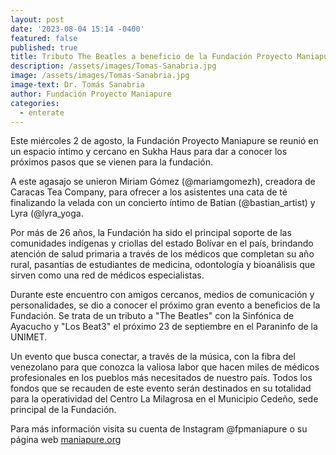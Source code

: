 ```yaml
---
layout: post
date: '2023-08-04 15:14 -0400'
featured: false
published: true
title: Tributo The Beatles a beneficio de la Fundación Proyecto Maniapure
description: /assets/images/Tomas-Sanabria.jpg
image: /assets/images/Tomas-Sanabria.jpg
image-text: Dr. Tomás Sanabria
author: Fundación Proyecto Maniapure
categories:
  - enterate
---
```

Este miércoles 2 de agosto, la Fundación Proyecto Maniapure se reunió en un espacio íntimo y cercano en Sukha Haus para dar a conocer los próximos pasos que se vienen para la fundación. 

A este agasajo se unieron Miriam Gómez (@mariamgomezh), creadora de Caracas Tea Company, para ofrecer a los asistentes una cata de té finalizando la velada con un concierto íntimo de Batian (@bastian_artist) y Lyra (@lyra_yoga.

Por más de 26 años, la Fundación ha sido el principal soporte de las comunidades indígenas y criollas del estado Bolívar en el país, brindando atención de salud primaria a través de los médicos que completan su año rural, pasantías de estudiantes de medicina, odontología y bioanálisis que sirven como una red de médicos especialistas.

Durante este encuentro con amigos cercanos, medios de comunicación y personalidades, se dio a conocer el próximo gran evento a beneficios de la Fundación. Se trata de un tributo a "The Beatles" con la Sinfónica de Ayacucho y "Los Beat3" el próximo 23 de septiembre en el Paraninfo de la UNIMET. 


Un evento que busca conectar, a través de la música, con la fibra del venezolano para que conozca la valiosa labor que hacen miles de médicos profesionales en los pueblos más necesitados de nuestro país. Todos los fondos que se recauden de este evento serán destinados en su totalidad para la operatividad del Centro La Milagrosa en el Municipio Cedeño, sede principal de la Fundación. 

Para más información visita su cuenta de Instagram @fpmaniapure o su página web [maniapure.org](https://www.maniapure.org/) 

